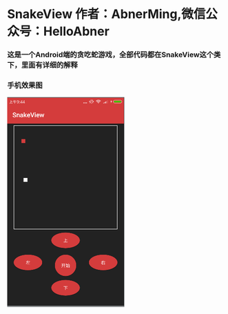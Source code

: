 # SnakeView 作者：AbnerMing,微信公众号：HelloAbner
### 这是一个Android端的贪吃蛇游戏，全部代码都在SnakeView这个类下，里面有详细的解释

### 手机效果图
![](snake.png)
